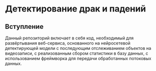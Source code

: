 # Детектирование драк и падений


## Вступление

Данный репозиторий включает в себя код, необходимый для развёртывания веб-сервиса, 
основанного на нейросетевой детектирующей модели с последующим отслеживанием объектов на видеозаписи,
с реализованным сбором статистики в базу данных, с использованием фреймворка для передачи обработанных потоковых данных.




[//]: # (<div align="center">)

[//]: # (<p>)

[//]: # (<img src="MOT16_eval/track_pedestrians.gif" width="400"/> <img src="MOT16_eval/track_all.gif" width="400"/> )

[//]: # (</p>)

[//]: # (<br>)

[//]: # (<div>)

[//]: # (<a href="https://github.com/mikel-brostrom/Yolov5_DeepSort_Pytorch/actions"><img src="https://github.com/mikel-brostrom/Yolov5_DeepSort_Pytorch/workflows/CI%20CPU%20testing/badge.svg" alt="CI CPU testing"></a>)

[//]: # (<br>  )

[//]: # (<a href="https://colab.research.google.com/drive/18nIqkBr68TkK8dHdarxTco6svHUJGggY?usp=sharing"><img src="https://colab.research.google.com/assets/colab-badge.svg" alt="Open In Colab"></a>)

[//]: # ( )
[//]: # (</div>)

[//]: # ()
[//]: # (</div>)

[//]: # ()
[//]: # ()
[//]: # (## Introduction)

[//]: # ()
[//]: # (This repository contains a highly configurable two-stage-tracker that adjusts to different deployment scenarios. The detections generated by [YOLOv5]&#40;https://github.com/ultralytics/yolov5&#41;, a family of object detection architectures and models pretrained on the COCO dataset, are passed to a [Deep Sort algorithm]&#40;https://github.com/ZQPei/deep_sort_pytorch&#41; which tracks the objects. It can track any object that your Yolov5 model was trained to detect.)

[//]: # ()
[//]: # ()
[//]: # (## Tutorials)

[//]: # ()
[//]: # (* [Yolov5 training on Custom Data &#40;link to external repository&#41;]&#40;https://github.com/ultralytics/yolov5/wiki/Train-Custom-Data&#41;&nbsp;)

[//]: # (* [DeepSort deep descriptor training &#40;link to external repository&#41;]&#40;https://kaiyangzhou.github.io/deep-person-reid/user_guide.html&#41;&nbsp;)

[//]: # (* [Yolov5 deep_sort pytorch evaluation]&#40;https://github.com/mikel-brostrom/Yolov5_DeepSort_Pytorch/wiki/Evaluation&#41;&nbsp;)

[//]: # ()
[//]: # ()
[//]: # ()
[//]: # (## Before you run the tracker)

[//]: # ()
[//]: # (1. Clone the repository recursively:)

[//]: # ()
[//]: # (`git clone --recurse-submodules https://github.com/mikel-brostrom/Yolov5_DeepSort_Pytorch.git`)

[//]: # ()
[//]: # (If you already cloned and forgot to use `--recurse-submodules` you can run `git submodule update --init`)

[//]: # ()
[//]: # (2. Make sure that you fulfill all the requirements: Python 3.8 or later with all [requirements.txt]&#40;https://github.com/mikel-brostrom/Yolov5_DeepSort_Pytorch/blob/master/requirements.txt&#41; dependencies installed, including torch>=1.7. To install, run:)

[//]: # ()
[//]: # (`pip install -r requirements.txt`)

[//]: # ()
[//]: # ()
[//]: # (## Tracking sources)

[//]: # ()
[//]: # (Tracking can be run on most video formats)

[//]: # ()
[//]: # (```bash)

[//]: # ($ python track.py --source 0  # webcam)

[//]: # (                           img.jpg  # image)

[//]: # (                           vid.mp4  # video)

[//]: # (                           path/  # directory)

[//]: # (                           path/*.jpg  # glob)

[//]: # (                           'https://youtu.be/Zgi9g1ksQHc'  # YouTube)

[//]: # (                           'rtsp://example.com/media.mp4'  # RTSP, RTMP, HTTP stream)

[//]: # (```)

[//]: # ()
[//]: # ()
[//]: # (## Select object detection and ReID model)

[//]: # ()
[//]: # (### Yolov5)

[//]: # ()
[//]: # (There is a clear trade-off between model inference speed and accuracy. In order to make it possible to fulfill your inference speed/accuracy needs)

[//]: # (you can select a Yolov5 family model for automatic download)

[//]: # ()
[//]: # (```bash)

[//]: # ()
[//]: # ()
[//]: # ($ python track.py --source 0 --yolo_model yolov5n.pt --img 640)

[//]: # (                                          yolov5s.pt)

[//]: # (                                          yolov5m.pt)

[//]: # (                                          yolov5l.pt )

[//]: # (                                          yolov5x.pt --img 1280)

[//]: # (                                          ...)

[//]: # (```)

[//]: # ()
[//]: # (### DeepSort)

[//]: # ()
[//]: # (The above applies to DeepSort models as well. Choose a ReID model based on your needs from this ReID [model zoo]&#40;https://kaiyangzhou.github.io/deep-person-reid/MODEL_ZOO&#41;)

[//]: # ()
[//]: # (```bash)

[//]: # ()
[//]: # ()
[//]: # ($ python track.py --source 0 --deep_sort_model osnet_x0_5_market1501)

[//]: # (                                               resnet50_MSMT17)

[//]: # (                                               mobilenetv2_x1_4_dukemtmcreid)

[//]: # (                                               ...)

[//]: # (```)

[//]: # ()
[//]: # (## Filter tracked classes)

[//]: # ()
[//]: # (By default the tracker tracks all MS COCO classes.)

[//]: # ()
[//]: # (If you only want to track persons I recommend you to get [these weights]&#40;https://drive.google.com/file/d/1gglIwqxaH2iTvy6lZlXuAcMpd_U0GCUb/view?usp=sharing&#41; for increased performance)

[//]: # ()
[//]: # (```bash)

[//]: # (python3 track.py --source 0 --yolo_model yolov5/weights/crowdhuman_yolov5m.pt --classes 0  # tracks persons, only)

[//]: # (```)

[//]: # ()
[//]: # (If you want to track a subset of the MS COCO classes, add their corresponding index after the classes flag)

[//]: # ()
[//]: # (```bash)

[//]: # (python3 track.py --source 0 --yolo_model yolov5s.pt --classes 16 17  # tracks cats and dogs, only)

[//]: # (```)

[//]: # ()
[//]: # ([Here]&#40;https://tech.amikelive.com/node-718/what-object-categories-labels-are-in-coco-dataset/&#41; is a list of all the possible objects that a Yolov5 model trained on MS COCO can detect. Notice that the indexing for the classes in this repo starts at zero.)

[//]: # ()
[//]: # ()
[//]: # (## MOT compliant results)

[//]: # ()
[//]: # (Can be saved to your experiment folder `track/expN` by )

[//]: # ()
[//]: # (```bash)

[//]: # (python3 track.py --source ... --save-txt)

[//]: # (```)
